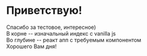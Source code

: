 # Приветствую!

Спасибо за тестовое, интересное)
<br />
В корне -- изначальный индекс с vanilla js
<br />
Во глубине -- реакт апп с требуемым компонентом
<br />
Хорошего Вам дня!
